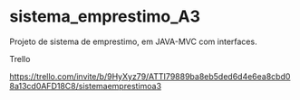 # sistema_emprestimo_A3
Projeto de sistema de emprestimo, em JAVA-MVC com interfaces.

Trello

https://trello.com/invite/b/9HyXyz79/ATTI79889ba8eb5ded6d4e6ea8cbd08a13cd0AFD18C8/sistemaemprestimoa3


